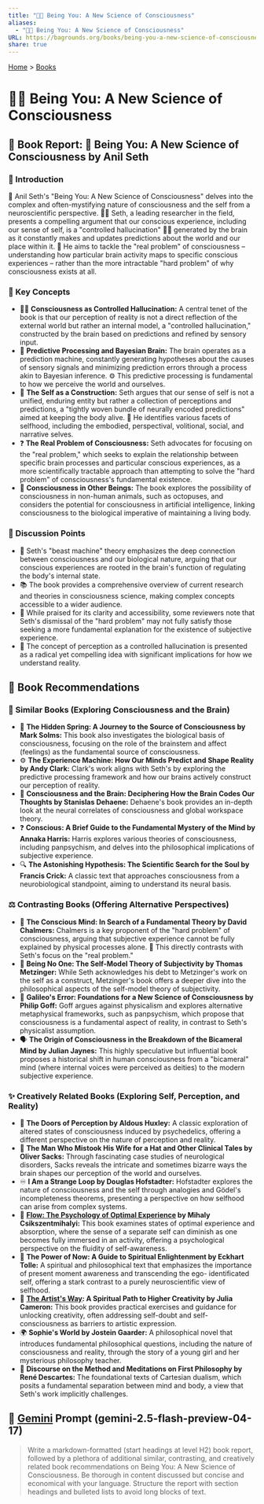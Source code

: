 ```yaml
---
title: "👤🧠 Being You: A New Science of Consciousness"
aliases:
  - "👤🧠 Being You: A New Science of Consciousness"
URL: https://bagrounds.org/books/being-you-a-new-science-of-consciousness
share: true
---
```

[Home](../index.md) > [Books](./index.md)  
# 👤🧠 Being You: A New Science of Consciousness  
## 🧠 Book Report: 📖 Being You: A New Science of Consciousness by Anil Seth  
  
### 🚀 Introduction  
  
🧠 Anil Seth's "Being You: A New Science of Consciousness" delves into the complex and often-mystifying nature of consciousness and the self from a neuroscientific perspective. 👨‍🔬 Seth, a leading researcher in the field, presents a compelling argument that our conscious experience, including our sense of self, is a "controlled hallucination" 😵‍💫 generated by the brain as it constantly makes and updates predictions about the world and our place within it. 🤔 He aims to tackle the "real problem" of consciousness – understanding how particular brain activity maps to specific conscious experiences – rather than the more intractable "hard problem" of why consciousness exists at all.  
  
### 🔑 Key Concepts  
  
* 😵‍💫 **Consciousness as Controlled Hallucination:** A central tenet of the book is that our perception of reality is not a direct reflection of the external world but rather an internal model, a "controlled hallucination," constructed by the brain based on predictions and refined by sensory input.  
* 🔮 **Predictive Processing and Bayesian Brain:** The brain operates as a prediction machine, constantly generating hypotheses about the causes of sensory signals and minimizing prediction errors through a process akin to Bayesian inference. ⚙️ This predictive processing is fundamental to how we perceive the world and ourselves.  
* 👤 **The Self as a Construction:** Seth argues that our sense of self is not a unified, enduring entity but rather a collection of perceptions and predictions, a "tightly woven bundle of neurally encoded predictions" aimed at keeping the body alive. 🧩 He identifies various facets of selfhood, including the embodied, perspectival, volitional, social, and narrative selves.  
* ❓ **The Real Problem of Consciousness:** Seth advocates for focusing on the "real problem," which seeks to explain the relationship between specific brain processes and particular conscious experiences, as a more scientifically tractable approach than attempting to solve the "hard problem" of consciousness's fundamental existence.  
* 🐙 **Consciousness in Other Beings:** The book explores the possibility of consciousness in non-human animals, such as octopuses, and considers the potential for consciousness in artificial intelligence, linking consciousness to the biological imperative of maintaining a living body.  
  
### 💬 Discussion Points  
  
* 🤖 Seth's "beast machine" theory emphasizes the deep connection between consciousness and our biological nature, arguing that our conscious experiences are rooted in the brain's function of regulating the body's internal state.  
* 📚 The book provides a comprehensive overview of current research and theories in consciousness science, making complex concepts accessible to a wider audience.  
* 🤔 While praised for its clarity and accessibility, some reviewers note that Seth's dismissal of the "hard problem" may not fully satisfy those seeking a more fundamental explanation for the existence of subjective experience.  
* 🤯 The concept of perception as a controlled hallucination is presented as a radical yet compelling idea with significant implications for how we understand reality.  
  
## 📖 Book Recommendations  
  
### 🧠 Similar Books (Exploring Consciousness and the Brain)  
  
* 🌊 **The Hidden Spring: A Journey to the Source of Consciousness by Mark Solms:** This book also investigates the biological basis of consciousness, focusing on the role of the brainstem and affect (feelings) as the fundamental source of consciousness.  
* ⚙️ **The Experience Machine: How Our Minds Predict and Shape Reality by Andy Clark:** Clark's work aligns with Seth's by exploring the predictive processing framework and how our brains actively construct our perception of reality.  
* 🧠 **Consciousness and the Brain: Deciphering How the Brain Codes Our Thoughts by Stanislas Dehaene:** Dehaene's book provides an in-depth look at the neural correlates of consciousness and global workspace theory.  
* ❓ **Conscious: A Brief Guide to the Fundamental Mystery of the Mind by Annaka Harris:** Harris explores various theories of consciousness, including panpsychism, and delves into the philosophical implications of subjective experience.  
* 🔍 **The Astonishing Hypothesis: The Scientific Search for the Soul by Francis Crick:** A classic text that approaches consciousness from a neurobiological standpoint, aiming to understand its neural basis.  
  
### ⚖️ Contrasting Books (Offering Alternative Perspectives)  
  
* 🤯 **The Conscious Mind: In Search of a Fundamental Theory by David Chalmers:** Chalmers is a key proponent of the "hard problem" of consciousness, arguing that subjective experience cannot be fully explained by physical processes alone. 🙅 This directly contrasts with Seth's focus on the "real problem."  
* 👤 **Being No One: The Self-Model Theory of Subjectivity by Thomas Metzinger:** While Seth acknowledges his debt to Metzinger's work on the self as a construct, Metzinger's book offers a deeper dive into the philosophical aspects of the self-model theory of subjectivity.  
* 🤨 **Galileo's Error: Foundations for a New Science of Consciousness by Philip Goff:** Goff argues against physicalism and explores alternative metaphysical frameworks, such as panpsychism, which propose that consciousness is a fundamental aspect of reality, in contrast to Seth's physicalist assumption.  
* 🗣️ **The Origin of Consciousness in the Breakdown of the Bicameral Mind by Julian Jaynes:** This highly speculative but influential book proposes a historical shift in human consciousness from a "bicameral" mind (where internal voices were perceived as deities) to the modern subjective experience.  
  
### ✨ Creatively Related Books (Exploring Self, Perception, and Reality)  
  
* 🚪 **The Doors of Perception by Aldous Huxley:** A classic exploration of altered states of consciousness induced by psychedelics, offering a different perspective on the nature of perception and reality.  
* 🎩 **The Man Who Mistook His Wife for a Hat and Other Clinical Tales by Oliver Sacks:** Through fascinating case studies of neurological disorders, Sacks reveals the intricate and sometimes bizarre ways the brain shapes our perception of the world and ourselves.  
* ♾️ **I Am a Strange Loop by Douglas Hofstadter:** Hofstadter explores the nature of consciousness and the self through analogies and Gödel's incompleteness theorems, presenting a perspective on how selfhood can arise from complex systems.  
* 🧘 **[Flow: The Psychology of Optimal Experience](./flow-the-psychology-of-optimal-experience.md) by Mihaly Csikszentmihalyi:** This book examines states of optimal experience and absorption, where the sense of a separate self can diminish as one becomes fully immersed in an activity, offering a psychological perspective on the fluidity of self-awareness.  
* 🙏 **The Power of Now: A Guide to Spiritual Enlightenment by Eckhart Tolle:** A spiritual and philosophical text that emphasizes the importance of present moment awareness and transcending the ego- identificated self, offering a stark contrast to a purely neuroscientific view of selfhood.  
* 🎨 **[The Artist's Way](./the-artists-way.md): A Spiritual Path to Higher Creativity by Julia Cameron:** This book provides practical exercises and guidance for unlocking creativity, often addressing self-doubt and self-consciousness as barriers to artistic expression.  
* 🌍 **Sophie's World by Jostein Gaarder:** A philosophical novel that introduces fundamental philosophical questions, including the nature of consciousness and reality, through the story of a young girl and her mysterious philosophy teacher.  
* 🤔 **Discourse on the Method and Meditations on First Philosophy by René Descartes:** The foundational texts of Cartesian dualism, which posits a fundamental separation between mind and body, a view that Seth's work implicitly challenges.  
  
## 💬 [Gemini](../software/gemini.md) Prompt (gemini-2.5-flash-preview-04-17)  
> Write a markdown-formatted (start headings at level H2) book report, followed by a plethora of additional similar, contrasting, and creatively related book recommendations on Being You: A New Science of Consciousness. Be thorough in content discussed but concise and economical with your language. Structure the report with section headings and bulleted lists to avoid long blocks of text.